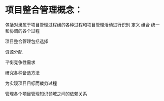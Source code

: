 # 项目整合管理概念：
包括对隶属于项目管理过程组的各种过程和项目管理活动进行识别 定义 组合 统一和协调的各个过程

项目整合管理包括选择

资源分配

平衡竞争性需求

研究各种备选方法

为实现项目目标而裁剪过程

管理各个项目管理知识领域之间的依赖关系